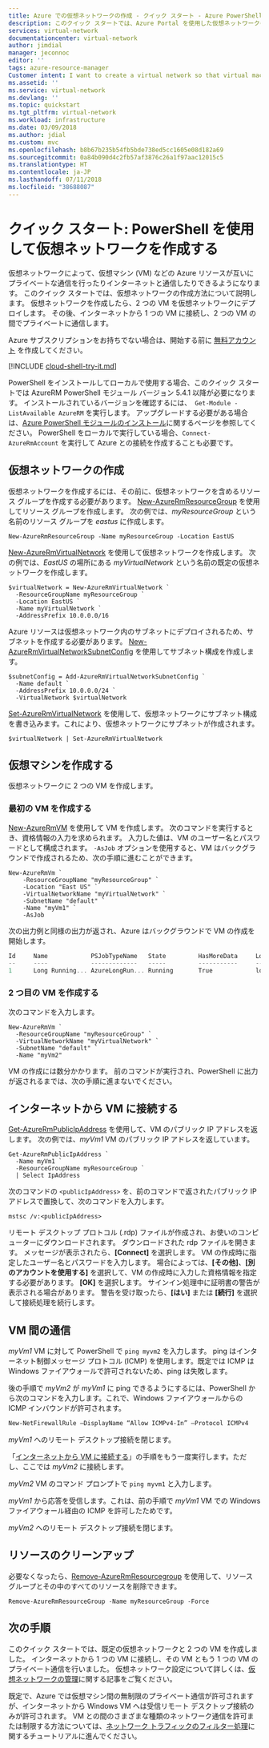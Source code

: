 ```yaml
---
title: Azure での仮想ネットワークの作成 - クイック スタート - Azure PowerShell | Microsoft Docs
description: このクイック スタートでは、Azure Portal を使用した仮想ネットワークの作成について説明します。 仮想ネットワークによって、仮想マシンなどの Azure リソースが互いにプライベートな通信を行ったりインターネットと通信したりできるようになります。
services: virtual-network
documentationcenter: virtual-network
author: jimdial
manager: jeconnoc
editor: ''
tags: azure-resource-manager
Customer intent: I want to create a virtual network so that virtual machines can communicate with privately with each other and with the internet.
ms.assetid: ''
ms.service: virtual-network
ms.devlang: ''
ms.topic: quickstart
ms.tgt_pltfrm: virtual-network
ms.workload: infrastructure
ms.date: 03/09/2018
ms.author: jdial
ms.custom: mvc
ms.openlocfilehash: b8b67b235b54fb5bde738ed5cc1605e08d182a69
ms.sourcegitcommit: 0a84b090d4c2fb57af3876c26a1f97aac12015c5
ms.translationtype: HT
ms.contentlocale: ja-JP
ms.lasthandoff: 07/11/2018
ms.locfileid: "38688087"
---
```

# <a name="quickstart-create-a-virtual-network-using-powershell"></a>クイック スタート: PowerShell を使用して仮想ネットワークを作成する

仮想ネットワークによって、仮想マシン (VM) などの Azure リソースが互いにプライベートな通信を行ったりインターネットと通信したりできるようになります。 このクイック スタートでは、仮想ネットワークの作成方法について説明します。 仮想ネットワークを作成したら、2 つの VM を仮想ネットワークにデプロイします。 その後、インターネットから 1 つの VM に接続し、2 つの VM の間でプライベートに通信します。

Azure サブスクリプションをお持ちでない場合は、開始する前に [無料アカウント](https://azure.microsoft.com/free/?WT.mc_id=A261C142F) を作成してください。

[!INCLUDE [cloud-shell-try-it.md](../../includes/cloud-shell-powershell.md)]

PowerShell をインストールしてローカルで使用する場合、このクイック スタートでは AzureRM PowerShell モジュール バージョン 5.4.1 以降が必要になります。 インストールされているバージョンを確認するには、` Get-Module -ListAvailable AzureRM` を実行します。 アップグレードする必要がある場合は、[Azure PowerShell モジュールのインストール](/powershell/azure/install-azurerm-ps)に関するページを参照してください。 PowerShell をローカルで実行している場合、`Connect-AzureRmAccount` を実行して Azure との接続を作成することも必要です。

## <a name="create-a-virtual-network"></a>仮想ネットワークの作成

仮想ネットワークを作成するには、その前に、仮想ネットワークを含めるリソース グループを作成する必要があります。 [New-AzureRmResourceGroup](/powershell/module/AzureRM.Resources/New-AzureRmResourceGroup) を使用してリソース グループを作成します。 次の例では、*myResourceGroup* という名前のリソース グループを *eastus* に作成します。

```azurepowershell-interactive
New-AzureRmResourceGroup -Name myResourceGroup -Location EastUS
```

[New-AzureRmVirtualNetwork](/powershell/module/azurerm.network/new-azurermvirtualnetwork) を使用して仮想ネットワークを作成します。 次の例では、*EastUS* の場所にある *myVirtualNetwork* という名前の既定の仮想ネットワークを作成します。

```azurepowershell-interactive
$virtualNetwork = New-AzureRmVirtualNetwork `
  -ResourceGroupName myResourceGroup `
  -Location EastUS `
  -Name myVirtualNetwork `
  -AddressPrefix 10.0.0.0/16
```

Azure リソースは仮想ネットワーク内のサブネットにデプロイされるため、サブネットを作成する必要があります。 [New-AzureRmVirtualNetworkSubnetConfig](/powershell/module/azurerm.network/new-azurermvirtualnetworksubnetconfig) を使用してサブネット構成を作成します。 

```azurepowershell-interactive
$subnetConfig = Add-AzureRmVirtualNetworkSubnetConfig `
  -Name default `
  -AddressPrefix 10.0.0.0/24 `
  -VirtualNetwork $virtualNetwork
```

[Set-AzureRmVirtualNetwork](/powershell/module/azurerm.network/Set-AzureRmVirtualNetwork) を使用して、仮想ネットワークにサブネット構成を書き込みます。これにより、仮想ネットワークにサブネットが作成されます。

```azurepowershell-interactive
$virtualNetwork | Set-AzureRmVirtualNetwork
```

## <a name="create-virtual-machines"></a>仮想マシンを作成する

仮想ネットワークに 2 つの VM を作成します。

### <a name="create-the-first-vm"></a>最初の VM を作成する

[New-AzureRmVM](/powershell/module/azurerm.compute/new-azurermvm) を使用して VM を作成します。 次のコマンドを実行するとき、資格情報の入力を求められます。 入力した値は、VM のユーザー名とパスワードとして構成されます。 `-AsJob` オプションを使用すると、VM はバックグラウンドで作成されるため、次の手順に進むことができます。

```azurepowershell-interactive
New-AzureRmVm `
    -ResourceGroupName "myResourceGroup" `
    -Location "East US" `
    -VirtualNetworkName "myVirtualNetwork" `
    -SubnetName "default" `
    -Name "myVm1" `
    -AsJob
```

次の出力例と同様の出力が返され、Azure はバックグラウンドで VM の作成を開始します。

```powershell
Id     Name            PSJobTypeName   State         HasMoreData     Location             Command                  
--     ----            -------------   -----         -----------     --------             -------                  
1      Long Running... AzureLongRun... Running       True            localhost            New-AzureRmVM     
```

### <a name="create-the-second-vm"></a>2 つ目の VM を作成する 

次のコマンドを入力します。

```azurepowershell-interactive
New-AzureRmVm `
  -ResourceGroupName "myResourceGroup" `
  -VirtualNetworkName "myVirtualNetwork" `
  -SubnetName "default" `
  -Name "myVm2"
```

VM の作成には数分かかります。 前のコマンドが実行され、PowerShell に出力が返されるまでは、次の手順に進まないでください。

## <a name="connect-to-a-vm-from-the-internet"></a>インターネットから VM に接続する

[Get-AzureRmPublicIpAddress](/powershell/module/azurerm.network/get-azurermpublicipaddress) を使用して、VM のパブリック IP アドレスを返します。 次の例では、*myVm1* VM のパブリック IP アドレスを返しています。

```azurepowershell-interactive
Get-AzureRmPublicIpAddress `
  -Name myVm1 `
  -ResourceGroupName myResourceGroup `
  | Select IpAddress
```

次のコマンドの `<publicIpAddress>` を、前のコマンドで返されたパブリック IPアドレスで置換して、次のコマンドを入力します。 

```
mstsc /v:<publicIpAddress>
```

リモート デスクトップ プロトコル (.rdp) ファイルが作成され、お使いのコンピューターにダウンロードされます。 ダウンロードされた rdp ファイルを開きます。 メッセージが表示されたら、**[Connect]** を選択します。 VM の作成時に指定したユーザー名とパスワードを入力します。 場合によっては、**[その他]**、**[別のアカウントを使用する]** を選択して、VM の作成時に入力した資格情報を指定する必要があります。 **[OK]** を選択します。 サインイン処理中に証明書の警告が表示される場合があります。 警告を受け取ったら、**[はい]** または **[続行]** を選択して接続処理を続行します。

## <a name="communicate-between-vms"></a>VM 間の通信

*myVm1* VM に対して PowerShell で `ping myvm2` を入力します。 ping はインターネット制御メッセージ プロトコル (ICMP) を使用します。既定では ICMP は Windows ファイアウォールで許可されないため、ping は失敗します。

後の手順で *myVm2* が *myVm1* に ping できるようにするには、PowerShell から次のコマンドを入力します。これで、Windows ファイアウォールからの ICMP インバウンドが許可されます。

```powershell
New-NetFirewallRule –DisplayName “Allow ICMPv4-In” –Protocol ICMPv4
```

*myVm1* へのリモート デスクトップ接続を閉じます。 

「[インターネットから VM に接続する](#connect-to-a-vm-from-the-internet)」の手順をもう一度実行します。ただし、ここでは *myVm2* に接続します。 

*myVm2* VM のコマンド プロンプトで `ping myvm1` と入力します。

*myVm1* から応答を受信します。これは、前の手順で *myVm1* VM での Windows ファイアウォール経由の ICMP を許可したためです。

*myVm2* へのリモート デスクトップ接続を閉じます。

## <a name="clean-up-resources"></a>リソースのクリーンアップ

必要なくなったら、[Remove-AzureRmResourcegroup](/powershell/module/azurerm.resources/remove-azurermresourcegroup) を使用して、リソース グループとその中のすべてのリソースを削除できます。

```azurepowershell-interactive 
Remove-AzureRmResourceGroup -Name myResourceGroup -Force
```

## <a name="next-steps"></a>次の手順

このクイック スタートでは、既定の仮想ネットワークと 2 つの VM を作成しました。 インターネットから 1 つの VM に接続し、その VM ともう 1 つの VM のプライベート通信を行いました。 仮想ネットワーク設定について詳しくは、[仮想ネットワークの管理](manage-virtual-network.md)に関する記事をご覧ください。 

既定で、Azure では仮想マシン間の無制限のプライベート通信が許可されますが、インターネットから Windows VM へは受信リモート デスクトップ接続のみが許可されます。 VM との間のさまざまな種類のネットワーク通信を許可または制限する方法については、[ネットワーク トラフィックのフィルター処理](tutorial-filter-network-traffic.md)に関するチュートリアルに進んでください。

